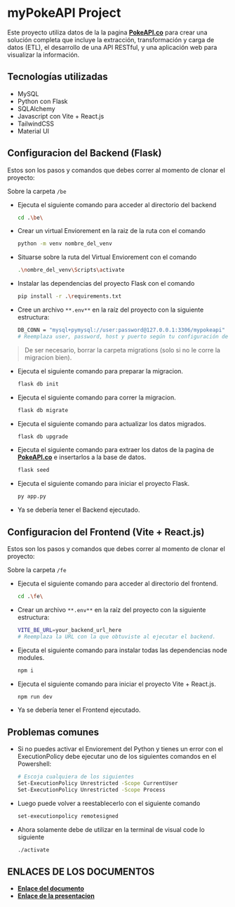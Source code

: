 # myPokeAPI Project

Este proyecto utiliza datos de la la pagina **[PokeAPI.co](https://pokeapi.co/)** para crear una solución completa que incluye la extracción, transformación y carga de datos (ETL), el desarrollo de una API RESTful, y una aplicación web para visualizar la información.

## Tecnologías utilizadas

- MySQL
- Python con Flask
- SQLAlchemy
- Javascript con Vite + React.js
- TailwindCSS
- Material UI

## Configuracion del Backend (Flask)

Estos son los pasos y comandos que debes correr al momento de clonar el proyecto:

Sobre la carpeta `/be`
- Ejecuta el siguiente comando para acceder al directorio del backend
    ```sh
    cd .\be\
    ```
- Crear un virtual Enviorement en la raiz de la ruta con el comando
    ```sh
    python -m venv nombre_del_venv
    ```
- Situarse sobre la ruta del Virtual Enviorement con el comando
    ```sh
    .\nombre_del_venv\Scripts\activate
    ```
- Instalar las dependencias del proyecto Flask con el comando
    ```sh
    pip install -r .\requirements.txt
    ```
- Cree un archivo `**.env**` en la raíz del proyecto con la siguiente estructura:
    ```sh
    DB_CONN = "mysql+pymysql://user:password@127.0.0.1:3306/mypokeapi"
    # Reemplaza user, password, host y puerto según tu configuración de MySQL.
    ```
> De ser necesario, borrar la carpeta migrations (solo si no le corre la migracion bien).
- Ejecuta el siguiente comando para preparar la migracion.
    ```sh
    flask db init
    ```
- Ejecuta el siguiente comando para correr la migracion.
    ```sh
    flask db migrate
    ```
- Ejecuta el siguiente comando para actualizar los datos migrados.
    ```sh
    flask db upgrade
    ```
- Ejecuta el siguiente comando para extraer los datos de la pagina de **[PokeAPI.co](https://pokeapi.co/)** e insertarlos a la base de datos.
    ```sh
    flask seed
    ```
- Ejecuta el siguiente comando para iniciar el proyecto Flask.
    ```sh
    py app.py
    ```
- Ya se debería tener el Backend ejecutado.

## Configuracion del Frontend (Vite + React.js)

Estos son los pasos y comandos que debes correr al momento de clonar el proyecto:

Sobre la carpeta `/fe`
- Ejecuta el siguiente comando para acceder al directorio del frontend.
    ```sh
    cd .\fe\
    ```
- Crear un archivo `**.env**` en la raíz del proyecto con la siguiente estructura:
    ```sh
    VITE_BE_URL=your_backend_url_here
    # Reemplaza la URL con la que obtuviste al ejecutar el backend.
    ```
- Ejecuta el siguiente comando para instalar todas las dependencias node modules.
    ```sh
    npm i
    ```
- Ejecuta el siguiente comando para iniciar el proyecto Vite + React.js.
    ```sh
    npm run dev
    ```
- Ya se debería tener el Frontend ejecutado.

## Problemas comunes

- Si no puedes activar el Enviorement del Python y tienes un error con el ExecutionPolicy debe ejecutar uno de los siguientes comandos en el Powershell:

    ```sh
    # Escoja cualquiera de los siguientes
    Set-ExecutionPolicy Unrestricted -Scope CurrentUser
    Set-ExecutionPolicy Unrestricted -Scope Process
    ```
- Luego puede volver a reestablecerlo con el siguiente comando
    ```sh
    set-executionpolicy remotesigned
    ```
- Ahora solamente debe de utilizar en la terminal de visual code lo siguiente
    ```sh
    ./activate
    ```

## ENLACES DE LOS DOCUMENTOS

- **[Enlace del documento](https://utpac-my.sharepoint.com/:b:/g/personal/rafael_chung_utp_ac_pa/EdKbnyhU85ZItu9Fm5Yg9H8Bwng1WAuUzOSxTRAWL5A5Ng?e=kLME2q)**
- **[Enlace de la presentacion](https://utpac-my.sharepoint.com/:p:/g/personal/rafael_chung_utp_ac_pa/EbEsPVXJvr5PnwQwgDPeiRAB2w4rSk-gYPsPh03vAcj0nw?e=bBTTar)**